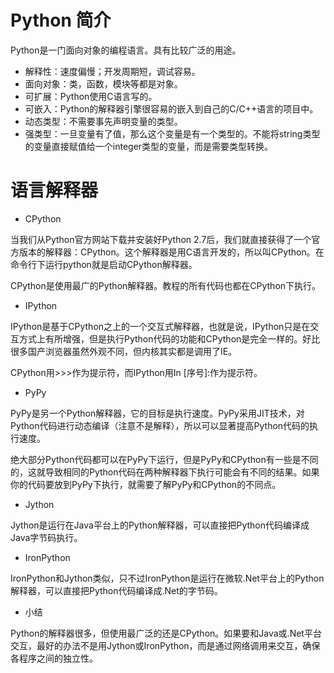 # Python 简介
Python是一门面向对象的编程语言。具有比较广泛的用途。
* 解释性：速度偏慢；开发周期短，调试容易。
* 面向对象：类，函数，模块等都是对象。
* 可扩展：Python使用C语言写的。
* 可嵌入：Python的解释器引擎很容易的嵌入到自己的C/C++语言的项目中。
* 动态类型：不需要事先声明变量的类型。
* 强类型：一旦变量有了值，那么这个变量是有一个类型的。不能将string类型的变量直接赋值给一个integer类型的变量，而是需要类型转换。

# 语言解释器
* CPython

当我们从Python官方网站下载并安装好Python 2.7后，我们就直接获得了一个官方版本的解释器：CPython。这个解释器是用C语言开发的，所以叫CPython。在命令行下运行python就是启动CPython解释器。

CPython是使用最广的Python解释器。教程的所有代码也都在CPython下执行。
* IPython

IPython是基于CPython之上的一个交互式解释器，也就是说，IPython只是在交互方式上有所增强，但是执行Python代码的功能和CPython是完全一样的。好比很多国产浏览器虽然外观不同，但内核其实都是调用了IE。

CPython用>>>作为提示符，而IPython用In [序号]:作为提示符。
* PyPy

PyPy是另一个Python解释器，它的目标是执行速度。PyPy采用JIT技术，对Python代码进行动态编译（注意不是解释），所以可以显著提高Python代码的执行速度。

绝大部分Python代码都可以在PyPy下运行，但是PyPy和CPython有一些是不同的，这就导致相同的Python代码在两种解释器下执行可能会有不同的结果。如果你的代码要放到PyPy下执行，就需要了解PyPy和CPython的不同点。
* Jython

Jython是运行在Java平台上的Python解释器，可以直接把Python代码编译成Java字节码执行。
* IronPython

IronPython和Jython类似，只不过IronPython是运行在微软.Net平台上的Python解释器，可以直接把Python代码编译成.Net的字节码。
* 小结

Python的解释器很多，但使用最广泛的还是CPython。如果要和Java或.Net平台交互，最好的办法不是用Jython或IronPython，而是通过网络调用来交互，确保各程序之间的独立性。